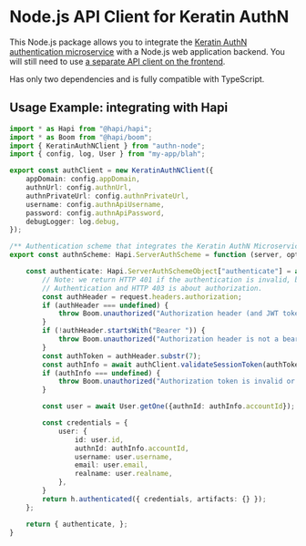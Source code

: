 # Node.js API Client for Keratin AuthN

This Node.js package allows you to integrate the [Keratin AuthN authentication microservice](https://github.com/keratin/authn-server) with a Node.js web application backend. You will still need to use [a separate API client on the frontend](https://github.com/keratin/authn-js).

Has only two dependencies and is fully compatible with TypeScript.

## Usage Example: integrating with Hapi

```typescript
import * as Hapi from "@hapi/hapi";
import * as Boom from "@hapi/boom";
import { KeratinAuthNClient } from "authn-node";
import { config, log, User } from "my-app/blah";

export const authClient = new KeratinAuthNClient({
    appDomain: config.appDomain,
    authnUrl: config.authnUrl,
    authnPrivateUrl: config.authnPrivateUrl,
    username: config.authnApiUsername,
    password: config.authnApiPassword,
    debugLogger: log.debug,
});

/** Authentication scheme that integrates the Keratin AuthN Microservice into the hapi web server framework */
export const authnScheme: Hapi.ServerAuthScheme = function (server, options) {

    const authenticate: Hapi.ServerAuthSchemeObject["authenticate"] = async (request, h) => {
        // Note: we return HTTP 401 if the authentication is invalid, because despite the name, it's about
        // Authentication and HTTP 403 is about authorization.
        const authHeader = request.headers.authorization;
        if (authHeader === undefined) {
            throw Boom.unauthorized("Authorization header (and JWT token) is required.")
        }
        if (!authHeader.startsWith("Bearer ")) {
            throw Boom.unauthorized("Authorization header is not a bearer token.")
        }
        const authToken = authHeader.substr(7);
        const authInfo = await authClient.validateSessionToken(authToken);
        if (authInfo === undefined) {
            throw Boom.unauthorized("Authorization token is invalid or expired.")
        }

        const user = await User.getOne({authnId: authInfo.accountId});

        const credentials = {
            user: {
                id: user.id,
                authnId: authInfo.accountId,
                username: user.username,
                email: user.email,
                realname: user.realname,
            },
        }
        return h.authenticated({ credentials, artifacts: {} });
    };

    return { authenticate, };
}
```
